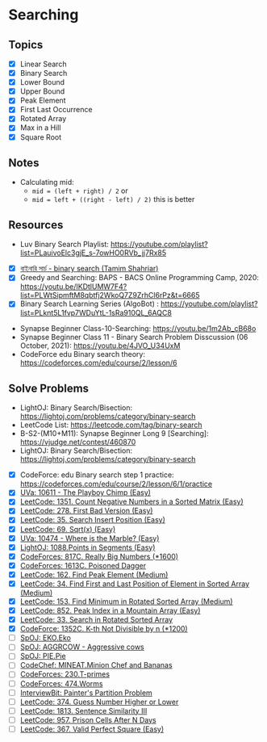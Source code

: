 # Searching

## Topics

- [x] Linear Search
- [x] Binary Search
- [x] Lower Bound
- [x] Upper Bound
- [x] Peak Element
- [x] First Last Occurrence
- [x] Rotated Array
- [x] Max in a Hill
- [x] Square Root

## Notes

- Calculating mid:
  - `mid = (left + right) / 2` or
  - `mid = left + ((right - left) / 2)` this is better

## Resources

- Luv Binary Search Playlist: https://youtube.com/playlist?list=PLauivoElc3gjE_s-7owHO0RVb_jj7Rx85
- [x] [বাইনারি সার্চ - binary search (Tamim Shahriar)](https://youtu.be/NMC6ltspWys)
- [x] Greedy and Searching: BAPS - BACS Online Programming Camp, 2020: https://youtu.be/IKDtlUMW7F4?list=PLWtSipmftM8qbtfj2WkoQ7Z9ZrhCl6rPz&t=6665
- [x] Binary Search Learning Series (AlgoBot) : https://youtube.com/playlist?list=PLknt5L1fvp7WDuYtL-1sRa910QL_6AQC8
- Synapse Beginner Class-10-Searching: https://youtu.be/1m2Ab_cB68o
- Synapse Beginner Class 11 - Binary Search Problem Disscussion (06 October, 2021): https://youtu.be/4JVO_U34UxM
- CodeForce edu Binary search theory: https://codeforces.com/edu/course/2/lesson/6

## Solve Problems

- LightOJ: Binary Search/Bisection: https://lightoj.com/problems/category/binary-search
- LeetCode List: https://leetcode.com/tag/binary-search
- B-S2-(M10+M11): Synapse Beginner Long 9 [Searching]: https://vjudge.net/contest/460870
- LightOJ: Binary Search/Bisection: https://lightoj.com/problems/category/binary-search
- [x] CodeForce: edu Binary search step 1 practice: https://codeforces.com/edu/course/2/lesson/6/1/practice
- [x] [UVa: 10611 - The Playboy Chimp (Easy)](https://onlinejudge.org/index.php?option=com_onlinejudge&Itemid=8&page=show_problem&problem=1552)
- [x] [LeetCode: 1351. Count Negative Numbers in a Sorted Matrix (Easy)](https://leetcode.com/problems/count-negative-numbers-in-a-sorted-matrix/)
- [x] [LeetCode: 278. First Bad Version (Easy)](https://leetcode.com/problems/first-bad-version/)
- [x] [LeetCode: 35. Search Insert Position (Easy)](https://leetcode.com/problems/search-insert-position/)
- [x] [LeetCode: 69. Sqrt(x) (Easy)](https://leetcode.com/problems/sqrtx/)
- [x] [UVa: 10474 - Where is the Marble? (Easy)](https://onlinejudge.org/index.php?option=com_onlinejudge&Itemid=8&page=show_problem&problem=1415)
- [x] [LightOJ: 1088.Points in Segments (Easy)](https://lightoj.com/problem/points-in-segments)
- [x] [CodeForces: 817C. Really Big Numbers (\*1600)](https://codeforces.com/problemset/problem/817/C)
- [x] [CodeForces: 1613C. Poisoned Dagger](https://codeforces.com/contest/1613/problem/C)
- [x] [LeetCode: 162. Find Peak Element (Medium)](https://leetcode.com/problems/find-peak-element/)
- [x] [LeetCode: 34. Find First and Last Position of Element in Sorted Array (Medium)](https://leetcode.com/problems/find-first-and-last-position-of-element-in-sorted-array/)
- [x] [LeetCode: 153. Find Minimum in Rotated Sorted Array (Medium)](https://leetcode.com/problems/find-minimum-in-rotated-sorted-array/)
- [x] [LeetCode: 852. Peak Index in a Mountain Array (Easy)](https://leetcode.com/problems/peak-index-in-a-mountain-array/)
- [x] [LeetCode: 33. Search in Rotated Sorted Array](https://leetcode.com/problems/search-in-rotated-sorted-array/)
- [x] [CodeForce: 1352C. K-th Not Divisible by n (\*1200)](https://codeforces.com/problemset/problem/1352/C)
- [ ] [SpOJ: EKO.Eko](https://www.spoj.com/problems/EKO/)
- [ ] [SpOJ: AGGRCOW - Aggressive cows](https://www.spoj.com/problems/AGGRCOW/)
- [ ] [SpOJ: PIE.Pie](https://www.spoj.com/problems/PIE/)
- [ ] [CodeChef: MINEAT.Minion Chef and Bananas](https://www.codechef.com/problems/MINEAT)
- [ ] [CodeForces: 230.T-primes](https://codeforces.com/problemset/problem/230/B)
- [ ] [CodeForces: 474.Worms](https://codeforces.com/problemset/problem/474/B)
- [ ] [InterviewBit: Painter's Partition Problem](https://www.interviewbit.com/problems/painters-partition-problem/)
- [ ] [LeetCode: 374. Guess Number Higher or Lower](https://leetcode.com/problems/guess-number-higher-or-lower/)
- [ ] [LeetCode: 1813. Sentence Similarity III](https://leetcode.com/problems/sentence-similarity-iii/)
- [ ] [LeetCode: 957. Prison Cells After N Days](https://leetcode.com/problems/prison-cells-after-n-days/)
- [ ] [LeetCode: 367. Valid Perfect Square (Easy)](https://leetcode.com/problems/valid-perfect-square/)
